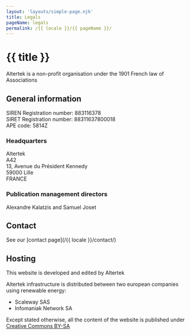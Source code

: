 ```yaml
---
layout: 'layouts/simple-page.njk'
title: Legals
pageName: legals
permalink: /{{ locale }}/{{ pageName }}/
---
```


# {{ title }}

Altertek is a non-profit organisation under the 1901 French law of Associations    

## General information
SIREN Registration number: 883116378  
SIRET Registration number:  88311637800018  
APE code: 5814Z  

### Headquarters
Altertek  
A42  
13, Avenue du Président Kennedy  
59000 Lille  
FRANCE  

### Publication management directors
Alexandre Kalatzis and Samuel Joset

## Contact  
See our [contact page](/{{ locale }}/contact/)

## Hosting  
This website is developed and edited by Altertek  

Altertek infrastructure is distributed between two european companies using renewable energy:  
- Scaleway SAS  
- Infomaniak Network SA  

Except stated otherwise, all the content of the website is published under [Creative Commons BY-SA](https://creativecommons.org/licenses/by-sa/4.0/)
